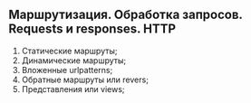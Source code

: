 ## Маршрутизация.  Обработка запросов. Requests и responses. HTTP

1) Статические маршруты;
2) Динамические маршруты;
3) Вложенные urlpatterns;
4) Обратные маршруты или revers;
5) Представления или views;
